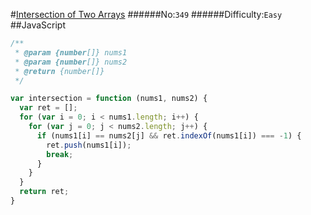 #[Intersection of Two Arrays](https://leetcode.com/problems/intersection-of-two-arrays/)
######No:`349`
######Difficulty:`Easy`
##JavaScript

```javascript
/**
 * @param {number[]} nums1
 * @param {number[]} nums2
 * @return {number[]}
 */

var intersection = function (nums1, nums2) {
  var ret = [];
  for (var i = 0; i < nums1.length; i++) {
    for (var j = 0; j < nums2.length; j++) {
      if (nums1[i] == nums2[j] && ret.indexOf(nums1[i]) === -1) {
        ret.push(nums1[i]);
        break;
      }
    }
  }
  return ret;  
}
```
